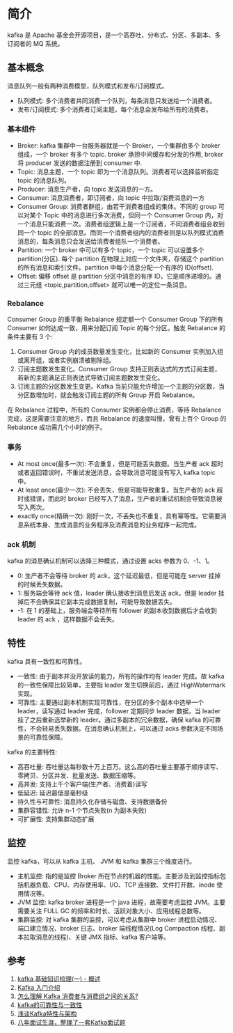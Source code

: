 # 简介
kafka 是 Apache 基金会开源项目，是一个高吞吐、分布式、分区、多副本、多订阅者的 MQ 系统。

## 基本概念
消息队列一般有两种消费模型，队列模式和发布/订阅模式。
- 队列模式: 多个消费者共同消费一个队列，每条消息只发送给一个消费者。
- 发布/订阅模式: 多个消费者订阅主题，每个消息会发布给所有的消费者。

### 基本组件
- Broker: kafka 集群中一台服务器就是一个 Broker，一个集群由多个 broker 组成，一个 broker 有多个 topic. broker 承担中间缓存和分发的作用, broker 将 producer 发送的数据注册到 consumer 中.
- Topic: 消息主题，一个 topic 即为一个消息队列。消费者可以选择监听指定 topic 的消息队列。
- Producer: 消息生产者，向 topic 发送消息的一方。
- Consumer: 消息消费者，即订阅者，向 topic 中拉取/消费消息的一方
- Consumer Group: 消费者群组，由若干消费者组成的集体。不同的 group 可以对某个 Topic 中的消息进行多次消费，但同一个 Consumer Group 内，对一个消息只能消费一次。消费者组逻辑上是一个订阅者，不同消费者组会收到同一个 topic 的全部消息。而同一个消费者组内的消费者则是以队列模式消费消息的，每条消息只会发送给消费者组队一个消费者。
- Partition: 一个 broker 中可以有多个 topic，一个 topic 可以设置多个 partition(分区). 每个 partition 在物理上对应一个文件夹，存储这个 partition 的所有消息和索引文件。partition 中每个消息分配一个有序的 ID(offset).
- Offset: 偏移 offset 是 partition 分区中消息的有序 ID，它是顺序递增的。通过三元组 <topic,partition,offset> 就可以唯一的定位一条消息。

### Rebalance
Consumer Group 的重平衡 Rebalance 规定额一个 Consumer Group 下的所有 Consumer 如何达成一致，用来分配订阅 Topic 的每个分区。触发 Rebalance 的条件主要有 3 个:
1. Consumer Group 内的成员数量发生变化，比如新的 Consumer 实例加入组或离开组，或者实例崩溃被剔除组。
2. 订阅主题数发生变化。Consumer Group 支持正则表达式的方式订阅主题，若新的主题满足正则表达式导致订阅主题数发生变化。
3. 订阅主题的分区数发生变更。Kafka 当前只能允许增加一个主题的分区数，当分区数增加时，就会触发订阅主题的所有 Group 开启 Rebalance。

在 Rebalance 过程中，所有的 Consumer 实例都会停止消费，等待 Rebalance 完成，这是需要注意的地方，而且 Rebalance 的速度叫慢，曾有上百个 Group 的 Rebalance 成功需几个小时的例子。

### 事务
- At most once(最多一次): 不会重复，但是可能丢失数据。当生产者 ack 超时或者返回错误时，不重试发送消息，会导致消息可能没有写入 kafka topic 中。
- At least once(最少一次): 不会丢失，但是可能导致重复。当生产者的 ack 超时或错误，而此时 broker 已经写入了消息，生产者的重试机制会导致消息被写入两次。
- exactly once(精确一次): 刚好一次，不丢失也不重复，具有幂等性。它需要消息系统本身、生成消息的业务程序及消费消息的业务程序一起完成。

### ack 机制
kafka 的消息确认机制可以选择三种模式，通过设置 acks 参数为 0、-1、1。
- 0: 生产者不会等待 broker 的 ack，这个延迟最低，但是可能在 server 挂掉的时候丢失数据。
- 1: 服务端会等待 ack 值，leader 确认接收到消息后发送 ack，但是 leader 挂掉后不会确保其它副本完成数据复制，可能导致数据丢失。
- -1: 在 1 的基础上，服务端会等待所有 follower 的副本收到数据后才会收到 leader 的 ack ，这样数据不会丢失。

## 特性
kafka 具有一致性和可靠性。
- 一致性: 由于副本并没开放读的能力，所有的操作均有 leader 完成。故 kafka 的一致性保障比较简单，主要指 leader 发生切换前后，通过 HighWatermark 实现。
- 可靠性: 主要通过副本机制实现可靠性，在分区的多个副本中选举一个 leader，读写通过 leader 完成，follower 定期同步 leader 数据，当 leader 挂了之后重新选举新的 leader。通过多副本的冗余数据，确保 kafka 的可靠性，不会轻易丢失数据。在消息确认机制上，可以通过 acks 参数决定不同场景的可靠性保障。

kafka 的主要特性:
- 高吞吐量: 吞吐量达每秒数十万上百万。这么高的吞吐量主要基于顺序读写、零拷贝、分区并发、批量发送、数据压缩等。
- 高并发: 支持上千个客户端(生产者、消费着)读写
- 低延迟: 延迟最低是毫秒级
- 持久性与可靠性: 消息持久化存储与磁盘、支持数据备份
- 集群容错性: 允许 n-1 个节点失败(n 为副本失败)
- 可扩展性: 支持集群动态扩展 


## 监控
监控 kafka，可以从 kafka 主机、 JVM 和 kafka 集群三个维度进行。
- 主机监控: 指的是监控 Broker 所在节点的机器的性能。主要涉及到监控指标包括机器负载、CPU、内存使用率、I/O、TCP 连接数、文件打开数、inode 使用情况等。
- JVM 监控: kafka broker 进程是一个 java 进程，故需要考虑监控 JVM。主要需要关注 FULL GC 的频率和时长、活跃对象大小、应用线程总数等。
- 集群监控: 对 kafka 集群的监控，可以考虑从集群中 broker 进程启动情况、端口建立情况、broker 日志、broker 端线程情况(Log Compaction 线程、副本拉取消息的线程)、关键 JMX 指标、kafka 客户端等。


## 参考
1. [kafka 基础知识梳理(一) - 概述](https://www.jianshu.com/p/6b9fa8891026)
2. [Kafka 入门介绍](https://lotabout.me/2018/kafka-introduction/)
3. [怎么理解 Kafka 消费者与消费组之间的关系?](https://segmentfault.com/a/1190000039125247)
4. [kafka的可靠性与一致性](https://zhuanlan.zhihu.com/p/107705346)
5. [浅谈Kafka特性与架构](https://juejin.cn/post/6844903957664382989)
6. [八年面试生涯，整理了一套Kafka面试题](https://juejin.cn/post/6844903889003610119)